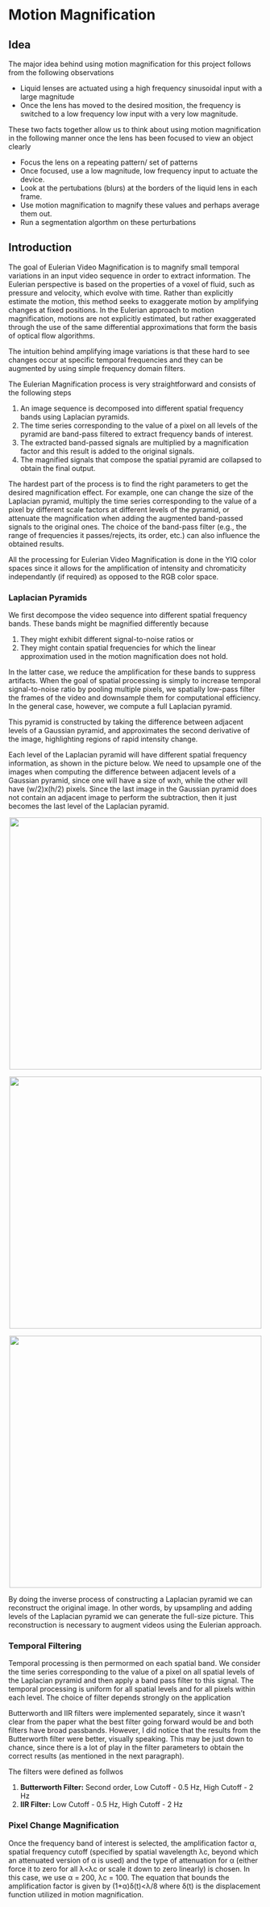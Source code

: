 # Motion Magnification

## Idea
The major idea behind using motion magnification for this project follows from the following observations
* Liquid lenses are actuated using a high frequency sinusoidal input with a large magnitude
* Once the lens has moved to the desired mosition, the frequency is switched to a low frequency low input with a very low magnitude.

These two facts together allow us to think about using motion magnification in the following manner once the lens has been focused to view an object clearly
* Focus the lens on a repeating pattern/ set of patterns
* Once focused, use a low magnitude, low frequency input to actuate the device.
* Look at the pertubations (blurs) at the borders of the liquid lens in each frame.
* Use motion magnification to magnify these values and perhaps average them out.
* Run a segmentation algorthm on these perturbations

## Introduction
The goal of Eulerian Video Magnification is to magnify small temporal variations in an input video sequence in order to extract information. The Eulerian perspective is based on the properties of a voxel of fluid, such as pressure and velocity, which evolve with time. Rather than explicitly estimate the motion, this method seeks to exaggerate motion by amplifying changes at fixed positions. In the Eulerian approach to motion magnification, motions are not explicitly estimated, but rather exaggerated through the use of the same differential approximations that form the basis of optical flow algorithms.

The intuition behind amplifying image variations is that these hard to see changes occur at specific temporal frequencies and they can be augmented by using simple frequency domain filters. 

The Eulerian Magnification process is very straightforward and consists of the following steps
1. An image sequence is decomposed into different spatial frequency bands using Laplacian pyramids.
2. The time series corresponding to the value of a pixel on all levels of the pyramid are band-pass filtered to extract frequency bands of interest.
3. The extracted band-passed signals are multiplied by a magnification factor and this result is added to the original signals.
4. The magnified signals that compose the spatial pyramid are collapsed to obtain the final output.

The hardest part of the process is to find the right parameters to get the desired magnification effect. For example, one can change the size of the Laplacian pyramid, multiply the time series corresponding to the value of a pixel by different scale factors at different levels of the pyramid, or attenuate the magnification when adding the augmented band-passed signals to the original ones. The choice of the band-pass filter (e.g., the range of frequencies it passes/rejects, its order, etc.) can also influence the obtained results.

All the processing for Eulerian Video Magnification is done in the YIQ color spaces since it allows for the amplification of intensity and chromaticity independantly (if required) as opposed to the RGB color space.

### Laplacian Pyramids
We first decompose the video sequence into different spatial frequency bands. These bands might be magnified differently because 
1. They might exhibit different signal-to-noise ratios or 
2. They might contain spatial frequencies for which the linear approximation used in the motion magnification does not hold.

In the latter case, we reduce the amplification for these bands to suppress artifacts. When the goal of spatial processing is simply to
increase temporal signal-to-noise ratio by pooling multiple pixels, we spatially low-pass filter the frames of the video and downsample
them for computational efficiency. In the general case, however, we compute a full Laplacian pyramid.

This pyramid is constructed by taking the difference between adjacent levels of a Gaussian pyramid, and approximates the second derivative of the image, highlighting regions of rapid intensity change.

Each level of the Laplacian pyramid will have different spatial frequency information, as shown in the picture below. We need to upsample one of the images when computing the difference between adjacent levels of a Gaussian pyramid, since one will have a size of wxh, while the other will have (w/2)x(h/2) pixels. Since the last image in the Gaussian pyramid does not contain an adjacent image to perform the subtraction, then it just becomes the last level of the Laplacian pyramid.

<p align="center">
<img src="https://github.com/jayerfernandes/CS766/blob/master/laplacian1.jpg" width="500" >
</p>

<p align="center">
<img src="https://github.com/jayerfernandes/CS766/blob/master/laplacian2.jpg" width="500" >
</p>

<p align="center">
<img src="https://github.com/jayerfernandes/CS766/blob/master/laplacian3.jpg" width="500" >
</p>
By doing the inverse process of constructing a Laplacian pyramid we can reconstruct the original image. In other words, by upsampling and adding levels of the Laplacian pyramid we can generate the full-size picture. This reconstruction is necessary to augment videos using the Eulerian approach.

### Temporal Filtering
Temporal processing is then permormed on each spatial band. We consider the time series corresponding to the value of a pixel on all spatial levels of the Laplacian pyramid and then apply a band pass filter to this signal. The temporal processing is uniform for all spatial levels and for all pixels within each level. The choice of filter depends strongly on the application

Butterworth and IIR filters were implemented separately, since it wasn’t clear from the paper what the best filter going forward would be and both filters have broad passbands. However, I did notice that the results from the Butterworth filter were better, visually speaking. This may be just down to chance, since there is a lot of play in the filter parameters to obtain the correct results (as mentioned in the next paragraph).

The filters were defined as follwos
1. **Butterworth Filter:** Second order, Low Cutoff - 0.5 Hz, High Cutoff - 2 Hz
2. **IIR Filter:** Low Cutoff - 0.5 Hz, High Cutoff - 2 Hz
 
 
 ### Pixel Change Magnification
Once the frequency band of interest is selected, the amplification factor α, spatial frequency cutoff (specified by spatial wavelength λc, beyond which an attenuated version of α is used) and the type of attenuation for α (either force it to zero for all λ<λc or scale it down to zero linearly) is chosen. In this case, we use α = 200, λc = 100. The equation that bounds the amplification factor is given by (1+α)δ(t)<λ/8 where δ(t) is the displacement function utilized in motion magnification.
